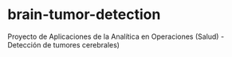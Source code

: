# brain-tumor-detection
Proyecto de Aplicaciones de la Analítica en Operaciones (Salud) - Detección de tumores cerebrales)
